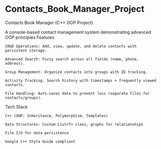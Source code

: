 # Contacts_Book_Manager_Project
Contacts Book Manager (C++ OOP Project)

A console-based contact management system demonstrating advanced OOP principles
Features

    CRUD Operations: Add, view, update, and delete contacts with persistent storage.

    Advanced Search: Fuzzy search across all fields (name, phone, address).

    Group Management: Organize contacts into groups with ID tracking.

    Activity Tracking: Search history with timestamps + frequently viewed contacts.

    File Handling: Auto-saves data to prevent loss (separate files for contacts/groups).

Tech Stack

    C++ (OOP: Inheritance, Polymorphism, Templates)

    Data Structures: Custom List<T> class, graphs for relationships

    File I/O for data persistence

    Google C++ Style Guide compliant
